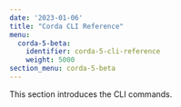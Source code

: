 ```yaml
---
date: '2023-01-06'
title: "Corda CLI Reference"
menu:
  corda-5-beta:
    identifier: corda-5-cli-reference
    weight: 5000
section_menu: corda-5-beta
---
```

This section introduces the CLI commands.
